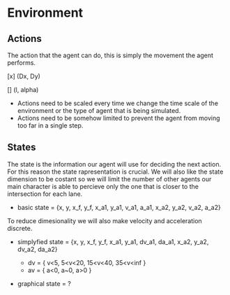 # Environment
## Actions
  The action that the agent can do, this is simply the movement the agent performs.
  
  [x] (Dx, Dy)
  
  []  (l, alpha)
  
  - Actions need to be scaled every time we change the time scale of the environment or the type of agent that is being simulated.
  - Actions need to be somehow limited to prevent the agent from moving too far in a single step.
  
## States
  The state is the information our agent will use for deciding the next action. For this reason the state rapresentation is crucial.
  We will also like the state dimension to be costant so we will limit the number of other agents our main character is able to percieve
  only the one that is closer to the intersection for each lane.
  
  - basic state = {x, y, x_f, y_f, x_a1, y_a1, v_a1, a_a1, x_a2, y_a2, v_a2, a_a2}
  
  To reduce dimesionality we will also make velocity and acceleration discrete. 
  - simplyfied state = {x, y, x_f, y_f, x_a1, y_a1, dv_a1, da_a1, x_a2, y_a2, dv_a2, da_a2}
    - dv = { v<5, 5<v<20, 15<v<40, 35<v<inf }
    - av = { a<0, a~0, a>0 }

  - graphical state = ?
